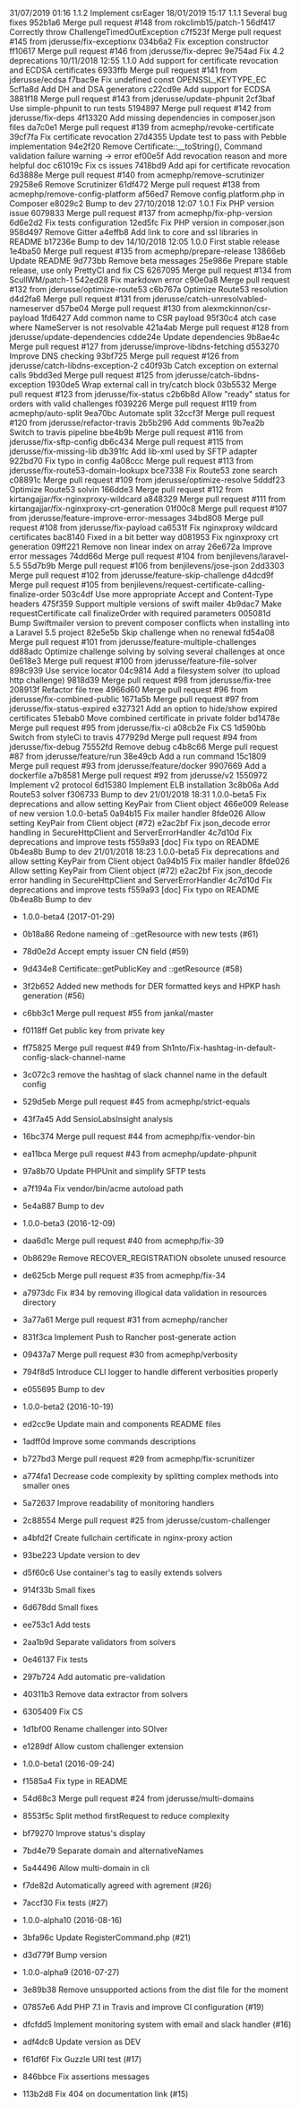 31/07/2019 01:16  1.1.2  Implement csrEager
18/01/2019 15:17  1.1.1  Several bug fixes
952b1a6 Merge pull request #148 from rokclimb15/patch-1
56df417 Correctly throw ChallengeTimedOutException
c7f523f Merge pull request #145 from jderusse/fix-exceptionx
034b6a2 Fix exception constructor
ff10617 Merge pull request #146 from jderusse/fix-deprec
9e754ad Fix 4.2 deprecations
10/11/2018 12:55  1.1.0  Add support for certificate revocation and ECDSA certificates
6933ffb Merge pull request #141 from jderusse/ecdsa
f7bac9e Fix undefined const OPENSSL_KEYTYPE_EC
5cf1a8d Add DH and DSA generators
c22cd9e Add support for ECDSA
3881f18 Merge pull request #143 from jderusse/update-phpunit
2cf3baf Use simple-phpunit to run tests
5194897 Merge pull request #142 from jderusse/fix-deps
4f13320 Add missing dependencies in composer.json files
da7c0e1 Merge pull request #139 from acmephp/revoke-certificate
39cf7fa Fix certificate revocation
27d4355 Update test to pass with Pebble implementation
94e2f20 Remove Certificate::__toString(), Command validation failure warning -> error
ef00e5f Add revocation reason and more helpful doc
c61019c Fix cs issues
7418bd9 Add api for certificate revocation
6d3888e Merge pull request #140 from acmephp/remove-scrutinizer
29258e6 Remove Scrutinizer
61df472 Merge pull request #138 from acmephp/remove-config-platform
af56ed7 Remove config.platform.php in Composer
e8029c2 Bump to dev
27/10/2018 12:07  1.0.1  Fix PHP version issue
6079833 Merge pull request #137 from acmephp/fix-php-version
6d6e2d2 Fix tests configuration
12ed5fc Fix PHP version in composer.json
958d497 Remove Gitter
a4effb8 Add link to core and ssl libraries in README
b17236e Bump to dev
14/10/2018 12:05  1.0.0  First stable release
1e4ba50 Merge pull request #135 from acmephp/prepare-release
13866eb Update README
9d773bb Remove beta messages
25e986e Prepare stable release, use only PrettyCI and fix CS
6267095 Merge pull request #134 from ScullWM/patch-1
542ed28 Fix markdown error
c90e0a8 Merge pull request #132 from jderusse/optimize-route53
c6b767a Optimize Route53 resolution
d4d2fa6 Merge pull request #131 from jderusse/catch-unresolvabled-nameserver
d57be04 Merge pull request #130 from alexmckinnon/csr-payload
1fd6427 Add common name to CSR payload
95f30c4 atch case where NameServer is not resolvable
421a4ab Merge pull request #128 from jderusse/update-dependencies
cdde24e Update dependencies
9b8ae4c Merge pull request #127 from jderusse/improve-libdns-fetching
d553270 Improve DNS checking
93bf725 Merge pull request #126 from jderusse/catch-libdns-exception-2
c40f93b Catch exception on external calls
9bdd3ed Merge pull request #125 from jderusse/catch-libdns-exception
1930de5 Wrap external call in try/catch block
03b5532 Merge pull request #123 from jderusse/fix-status
c2b6b8d Allow "ready" status for orders with valid challenges
f039226 Merge pull request #119 from acmephp/auto-split
9ea70bc Automate split
32ccf3f Merge pull request #120 from jderusse/refactor-travis
2b5b296 Add comments
9b7ea2b Switch to travis pipeline
bbe4b9b Merge pull request #116 from jderusse/fix-sftp-config
db6c434 Merge pull request #115 from jderusse/fix-missing-lib
db391fc Add lib-xml used by SFTP adapter
922bd70 Fix typo in config
4a08ccc Merge pull request #113 from jderusse/fix-route53-domain-lookupx
bce7338 Fix Route53 zone search
c08891c Merge pull request #109 from jderusse/optimize-resolve
5dddf23 Optimize Route53 solvin
166dde3 Merge pull request #112 from kirtangajjar/fix-nginxproxy-wildcard
a848329 Merge pull request #111 from kirtangajjar/fix-nginxproxy-crt-generation
01f00c8 Merge pull request #107 from jderusse/feature-improve-error-messages
34bd808 Merge pull request #108 from jderusse/fix-payload
ca6531f Fix nginxproxy wildcard certificates
bac8140 Fixed in a bit better way
d081953 Fix nginxproxy crt generation
09ff221 Remove non linear index on array
26e672a Improve error messages
74dd66d Merge pull request #104 from benjilevens/laravel-5.5
55d7b9b Merge pull request #106 from benjilevens/jose-json
2dd3303 Merge pull request #102 from jderusse/feature-skip-challenge
d4dcd9f Merge pull request #105 from benjilevens/request-certificate-calling-finalize-order
503c4df Use more appropriate Accept and Content-Type headers
475f359 Support multiple versions of swift mailer
4b9dac7 Make requestCertificate call finalizeOrder with required parameters
005081d Bump Swiftmailer version to prevent composer conflicts when installing into a Laravel 5.5 project
82e5e5b Skip challenge when no renewal
fd54a08 Merge pull request #101 from jderusse/feature-multiple-challenges
dd88adc Optimize challenge solving by solving several challenges at once
0e618e3 Merge pull request #100 from jderusse/feature-file-solver
898c939 Use service locator
04c9814 Add a filesystem solver (to upload http challenge)
9818d39 Merge pull request #98 from jderusse/fix-tree
208913f Refactor file tree
4966d60 Merge pull request #96 from jderusse/fix-combined-public
1671a5b Merge pull request #97 from jderusse/fix-status-expired
e327321 Add an option to hide/show expired certificates
51ebab0 Move combined certificate in private folder
bd1478e Merge pull request #95 from jderusse/fix-ci
a08cb2e Fix CS
1d590bb Switch from styleCi to travis
477929d Merge pull request #94 from jderusse/fix-debug
75552fd Remove debug
c4b8c66 Merge pull request #87 from jderusse/feature/run
38e49cb Add a run command
15c1809 Merge pull request #93 from jderusse/feature/docker
9907669 Add a dockerfile
a7b8581 Merge pull request #92 from jderusse/v2
1550972 Implement v2 protocol
6d15380 Implement ELB installation
3c8b06a Add Route53 solver
f306733 Bump to dev
21/01/2018 18:31  1.0.0-beta5  Fix deprecations and allow setting KeyPair from Client object
466e009 Release of new version 1.0.0-beta5
0a94b15 Fix mailer handler
8fde026 Allow setting KeyPair from Client object (#72)
e2ac2bf Fix json_decode error handling in SecureHttpClient and ServerErrorHandler
4c7d10d Fix deprecations and improve tests
f559a93 [doc] Fix typo on README
0b4ea8b Bump to dev
21/01/2018 18:23  1.0.0-beta5  Fix deprecations and allow setting KeyPair from Client object
0a94b15 Fix mailer handler
8fde026 Allow setting KeyPair from Client object (#72)
e2ac2bf Fix json_decode error handling in SecureHttpClient and ServerErrorHandler
4c7d10d Fix deprecations and improve tests
f559a93 [doc] Fix typo on README
0b4ea8b Bump to dev
* 1.0.0-beta4 (2017-01-29)

 * 0b18a86 Redone nameing of ::getResource with new tests (#61)
 * 78d0e2d Accept empty issuer CN field (#59)
 * 9d434e8 Certificate::getPublicKey and ::getResource (#58)
 * 3f2b652 Added new methods for DER formatted keys and HPKP hash generation (#56)
 * c6bb3c1 Merge pull request #55 from jankal/master
 * f0118ff Get public key from private key
 * ff75825 Merge pull request #49 from Sh1nto/Fix-hashtag-in-default-config-slack-channel-name
 * 3c072c3 remove the hashtag of slack channel name in the default config
 * 529d5eb Merge pull request #45 from acmephp/strict-equals
 * 43f7a45 Add SensioLabsInsight analysis
 * 16bc374 Merge pull request #44 from acmephp/fix-vendor-bin
 * ea11bca Merge pull request #43 from acmephp/update-phpunit
 * 97a8b70 Update PHPUnit and simplify SFTP tests
 * a7f194a Fix vendor/bin/acme autoload path
 * 5e4a887 Bump to dev

* 1.0.0-beta3 (2016-12-09)

 * daa6d1c Merge pull request #40 from acmephp/fix-39
 * 0b8629e Remove RECOVER_REGISTRATION obsolete unused resource
 * de625cb Merge pull request #35 from acmephp/fix-34
 * a7973dc Fix #34 by removing illogical data validation in resources directory
 * 3a77a61 Merge pull request #31 from acmephp/rancher
 * 831f3ca Implement Push to Rancher post-generate action
 * 09437a7 Merge pull request #30 from acmephp/verbosity
 * 794f8d5 Introduce CLI logger to handle different verbosities properly
 * e055695 Bump to dev

* 1.0.0-beta2 (2016-10-19)

 * ed2cc9e Update main and components README files
 * 1adff0d Improve some commands descriptions
 * b727bd3 Merge pull request #29 from acmephp/fix-scrunitizer
 * a774fa1 Decrease code complexity by splitting complex methods into smaller ones
 * 5a72637 Improve readability of monitoring handlers
 * 2c88554 Merge pull request #25 from jderusse/custom-challenger
 * a4bfd2f Create fullchain certificate in nginx-proxy action
 * 93be223 Update version to dev
 * d5f60c6 Use container's tag to easily extends solvers
 * 914f33b Small fixes
 * 6d678dd Small fixes
 * ee753c1 Add tests
 * 2aa1b9d Separate validators from solvers
 * 0e46137 Fix tests
 * 297b724 Add automatic pre-validation
 * 40311b3 Remove data extractor from solvers
 * 6305409 Fix CS
 * 1d1bf00 Rename challenger into SOlver
 * e1289df Allow custom challenger extension

* 1.0.0-beta1 (2016-09-24)

 * f1585a4 Fix type in README
 * 54d68c3 Merge pull request #24 from jderusse/multi-domains
 * 8553f5c Split method firstRequest to reduce complexity
 * bf79270 Improve status's display
 * 7bd4e79 Separate domain and alternativeNames
 * 5a44496 Allow multi-domain in cli
 * f7de82d Automatically agreed with agrement (#26)
 * 7accf30 Fix tests (#27)

* 1.0.0-alpha10 (2016-08-16)

 * 3bfa96c Update RegisterCommand.php (#21)
 * d3d779f Bump version

* 1.0.0-alpha9 (2016-07-27)

 * 3e89b38 Remove unsupported actions from the dist file for the moment
 * 07857e6 Add PHP 7.1 in Travis and improve CI configuration (#19)
 * dfcfdd5 Implement monitoring system with email and slack handler (#16)
 * adf4dc8 Update version as DEV
 * f61df6f Fix Guzzle URI test (#17)
 * 846bbce Fix assertions messages
 * 113b2d8 Fix 404 on documentation link (#15)
